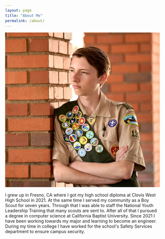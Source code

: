 ```yaml
---
layout: page
title: "About Me"
permalink: /about/
---
```


![Picture 1](/assets/aboutme.png)

I grew up in Fresno, CA where I got my high school diploma at Clovis West High School in 2021. At the same time I served my community as a Boy Scout for seven years. Through that I was able to staff the National Youth Leadership Training that many scouts are sent to. After all of that I pursued a degree in computer science at California Baptist University. Since 2021 I have been working towards my major and learning to become an engineer. During my time in college I have worked for the school's Safety Services department to ensure campus security.
